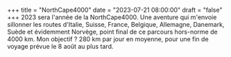 +++
title = "NorthCape4000"
date = "2023-07-21 08:00:00"
draft = "false"
+++
2023 sera l'année de la NorthCape4000. Une aventure qui m'envoie sillonner les routes d'Italie, Suisse, France, Belgique, Allemagne, Danemark, Suède et évidemment Norvège, point final de ce parcours hors-norme de 4000 km. 
Mon objectif ? 280 km par jour en moyenne, pour une fin de voyage prévue le 8 août au plus tard. 
